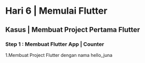 # Hari 6 | Memulai Flutter

## Kasus | Membuat Project Pertama Flutter

### Step 1 : Membuat Flutter App | Counter
1.Membuat Project Flutter dengan nama hello_juna

